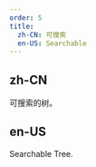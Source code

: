 ```yaml
---
order: 5
title:
  zh-CN: 可搜索
  en-US: Searchable
---
```


## zh-CN

可搜索的树。

## en-US

Searchable Tree.
